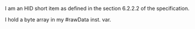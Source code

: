 I am an HID short item as defined in the section 6.2.2.2 of the specification.

I hold a byte array in my #rawData inst. var. 